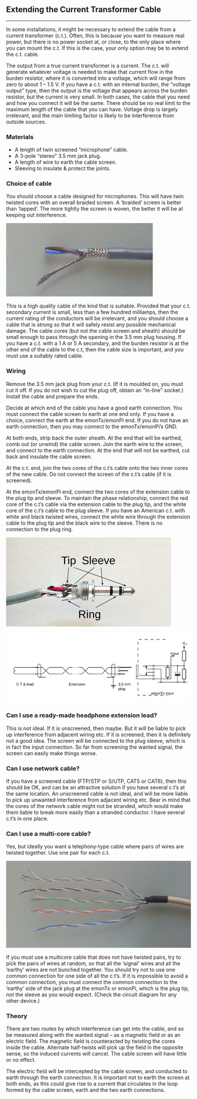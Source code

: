 ## Extending the Current Transformer Cable

***

In some installations, it might be necessary to extend the cable from a current transformer (c.t.). Often, this is because you want to measure real power, but there is no power socket at, or close, to the only place where you can mount the c.t. If this is the case, your only option may be to extend the c.t. cable.

The output from a true current transformer is a current. The c.t. will generate whatever voltage is needed to make that current flow in the burden resistor, where it is converted into a voltage, which will range from zero to about 1 – 1.5 V. If you have a c.t. with an internal burden, the “voltage output” type, then the output is the voltage that appears across the burden resistor, but the current is very small. In both cases, the cable that you need and how you connect it will be the same.
There should be no real limit to the maximum length of the cable that you can have. Voltage drop is largely irrelevant, and the main limiting factor is likely to be interference from outside sources.

### Materials

- A length of twin screened “microphone” cable.
- A 3-pole “stereo” 3.5 mm jack plug.
- A length of wire to earth the cable screen.
- Sleeving to insulate & protect the joints.

### Choice of cable

You should choose a cable designed for microphones. This will have twin twisted cores with an overall braided screen. A ‘braided’ screen is better than ‘lapped’. The more tightly the screen is woven, the better it will be at keeping out interference.

![twin twisted & screened cable cable](files/cable.png)

This is a high quality cable of the kind that is suitable.
Provided that your c.t. secondary current is small, less than a few hundred milliamps, then the current rating of the conductors will be irrelevant, and you should choose a cable that is strong so that it will safely resist any possible mechanical damage. The cable cores (but not the cable screen and sheath) should be small enough to pass through the opening in the 3.5 mm plug housing.
If you have a c.t. with a 1 A or 5 A secondary, and the burden resistor is at the other end of the cable to the c.t, then the cable size is important, and you must use a suitably rated cable.

### Wiring

Remove the 3.5 mm jack plug from your c.t. (If it is moulded on, you must cut it off. If you do not wish to cut the plug off, obtain an “in-line” socket.)
Install the cable and prepare the ends.

Decide at which end of the cable you have a good earth connection. You must connect the cable screen to earth at one end only. If you have a choice, connect the earth at the emonTx/emonPi end. If you do not have an earth connection, then you may connect to the emonTx/emonPi’s GND.

At both ends, strip back the outer sheath. At the end that will be earthed, comb out (or unwind) the cable screen. Join the earth wire to the screen, and connect to the earth connection. At the end that will not be earthed, cut back and insulate the cable screen.

At the c.t. end, join the two cores of the c.t’s cable onto the two inner cores of the new cable. Do not connect the screen of the c.t’s cable (if it is screened).

At the emonTx/emonPi end, connect the two cores of the extension cable to the plug tip and sleeve. To maintain the phase relationship, connect the red core of the c.t’s cable via the extension cable to the plug tip, and the white core of the c.t’s cable to the plug sleeve. If you have an American c.t. with white and black twisted wires, connect the white wire through the extension cable to the plug tip and the black wire to the sleeve. There is no connection to the plug ring.

![photo 3.5 Jack Plug](files/3.5-jack-plug.png)

![Extending CT leads drawing Extending CT leads](files/extending-ct-leads.png)

### Can I use a ready-made headphone extension lead?

This is not ideal. If it is unscreened, then maybe. But it will be liable to pick up interference from adjacent wiring etc. If it is screened, then it is definitely not a good idea. The screen will be connected to the plug sleeve, which is in fact the input connection. So far from screening the wanted signal, the screen can easily make things worse.

### Can I use network cable?

If you have a screened cable (FTP/STP or S/UTP, CAT5 or CAT6), then this should be OK, and can be an attractive solution if you have several c.t’s at the same location. An unscreened cable is not ideal, and will be more liable to pick up unwanted interference from adjacent wiring etc.
Bear in mind that the cores of the network cable might not be stranded, which would make them liable to break more easily than a stranded conductor.
I have several c.t’s in one place.

### Can I use a multi-core cable?

Yes, but ideally you want a telephony-type cable where pairs of wires are twisted together. Use one pair for each c.t.

![5-pair.png](files/5-pair.png)

If you must use a multicore cable that does not have twisted pairs, try to pick the pairs of wires at random, so that all the ‘signal’ wires and all the ‘earthy’ wires are not bunched together.
You should try not to use one common connection for one side of all the c.t’s. If it is impossible to avoid a common connection, you must connect the common connection to the ‘earthy’ side of the jack plug at the emonTx or emonPi, which is the plug tip, not the sleeve as you would expect. (Check the circuit diagram for any other device.)

### Theory

There are two routes by which interference can get into the cable, and so be measured along with the wanted signal – as a magnetic field or as an electric field.
The magnetic field is counteracted by twisting the cores inside the cable. Alternate half-twists will pick up the field in the opposite sense, so the induced currents will cancel. The cable screen will have little or no effect.

The electric field will be intercepted by the cable screen, and conducted to earth through the earth connection. It is important not to earth the screen at both ends, as this could give rise to a current that circulates in the loop formed by the cable screen, earth and the two earth connections.